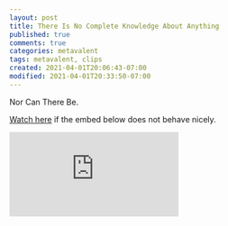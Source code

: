 ```yaml
---
layout: post
title: There Is No Complete Knowledge About Anything
published: true
comments: true
categories: metavalent
tags: metavalent, clips
created: 2021-04-01T20:06:43-07:00
modified: 2021-04-01T20:33:50-07:00
---
```


Nor Can There Be.

[Watch here](https://youtu.be/ofdFJlyVlfk) if the embed below does not behave nicely. 

<div class="embed-container"><iframe src="https://youtu.be/embed/ofdFJlyVlfk" frameborder="0" allowfullscreen> 
</iframe>
</div>

<!-- 
<div class="embed-container"><iframe width="560" height="315" src="https://youtu.be/ofdFJlyVlfk" title="YouTube video player" frameborder="0" allow="accelerometer; autoplay; clipboard-write; encrypted-media; gyroscope; picture-in-picture" allowfullscreen></iframe></div>
-->
